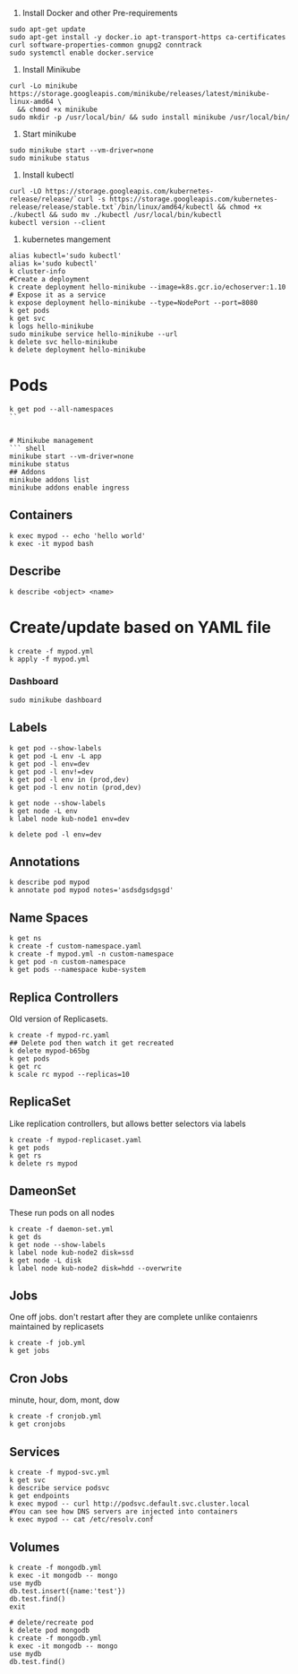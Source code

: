 

1. Install Docker and other Pre-requirements
``` shell
sudo apt-get update
sudo apt-get install -y docker.io apt-transport-https ca-certificates curl software-properties-common gnupg2 conntrack
sudo systemctl enable docker.service
```


1. Install Minikube
```shell
curl -Lo minikube https://storage.googleapis.com/minikube/releases/latest/minikube-linux-amd64 \
  && chmod +x minikube
sudo mkdir -p /usr/local/bin/ && sudo install minikube /usr/local/bin/
```

1. Start minikube
``` shell
sudo minikube start --vm-driver=none
sudo minikube status
```

1. Install kubectl
``` shell
curl -LO https://storage.googleapis.com/kubernetes-release/release/`curl -s https://storage.googleapis.com/kubernetes-release/release/stable.txt`/bin/linux/amd64/kubectl && chmod +x ./kubectl && sudo mv ./kubectl /usr/local/bin/kubectl
kubectl version --client
```

1. kubernetes mangement
``` shell
alias kubectl='sudo kubectl'
alias k='sudo kubectl'
k cluster-info
#Create a deployment
k create deployment hello-minikube --image=k8s.gcr.io/echoserver:1.10
# Expose it as a service
k expose deployment hello-minikube --type=NodePort --port=8080
k get pods
k get svc
k logs hello-minikube
sudo minikube service hello-minikube --url
k delete svc hello-minikube
k delete deployment hello-minikube
```

# Pods
``` shell
k get pod --all-namespaces
``


# Minikube management
``` shell
minikube start --vm-driver=none
minikube status
## Addons
minikube addons list
minikube addons enable ingress
```


## Containers
``` shell
k exec mypod -- echo 'hello world'
k exec -it mypod bash
```

## Describe
``` shell
k describe <object> <name>
```



# Create/update based on YAML file
``` shell
k create -f mypod.yml
k apply -f mypod.yml
```

### Dashboard
``` shell
sudo minikube dashboard
```


## Labels
``` shell
k get pod --show-labels
k get pod -L env -L app
k get pod -l env=dev
k get pod -l env!=dev
k get pod -l env in (prod,dev)
k get pod -l env notin (prod,dev)

k get node --show-labels
k get node -L env
k label node kub-node1 env=dev

k delete pod -l env=dev
```

## Annotations
``` shell
k describe pod mypod
k annotate pod mypod notes='asdsdgsdgsgd'
```

## Name Spaces
``` shell
k get ns
k create -f custom-namespace.yaml
k create -f mypod.yml -n custom-namespace
k get pod -n custom-namespace
k get pods --namespace kube-system
```

## Replica Controllers
Old version of Replicasets. 
``` shell
k create -f mypod-rc.yaml
## Delete pod then watch it get recreated
k delete mypod-b65bg
k get pods
k get rc
k scale rc mypod --replicas=10
```


## ReplicaSet
Like replication controllers, but allows better selectors via labels
``` shell
k create -f mypod-replicaset.yaml
k get pods
k get rs
k delete rs mypod
```

## DameonSet
These run pods on all nodes
``` shell
k create -f daemon-set.yml
k get ds
k get node --show-labels
k label node kub-node2 disk=ssd
k get node -L disk
k label node kub-node2 disk=hdd --overwrite
```


## Jobs
One off jobs. don't restart after they are complete unlike contaienrs maintained by replicasets
``` shell
k create -f job.yml
k get jobs
```

## Cron Jobs
minute, hour, dom, mont, dow
``` shell
k create -f cronjob.yml
k get cronjobs
```

## Services
``` shell
k create -f mypod-svc.yml
k get svc
k describe service podsvc
k get endpoints
k exec mypod -- curl http://podsvc.default.svc.cluster.local
#You can see how DNS servers are injected into containers
k exec mypod -- cat /etc/resolv.conf
```

## Volumes
``` shell
k create -f mongodb.yml
k exec -it mongodb -- mongo
use mydb
db.test.insert({name:'test'})
db.test.find()
exit

# delete/recreate pod
k delete pod mongodb
k create -f mongodb.yml
k exec -it mongodb -- mongo
use mydb
db.test.find()

```
